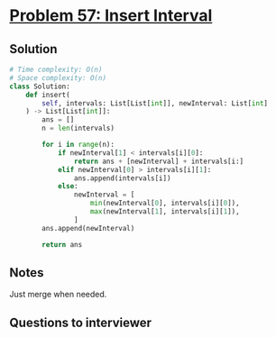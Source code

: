 # [Problem 57: Insert Interval](https://leetcode.com/problems/insert-interval/)

## Solution

```py
# Time complexity: O(n)
# Space complexity: O(n)
class Solution:
    def insert(
        self, intervals: List[List[int]], newInterval: List[int]
    ) -> List[List[int]]:
        ans = []
        n = len(intervals)

        for i in range(n):
            if newInterval[1] < intervals[i][0]:
                return ans + [newInterval] + intervals[i:]
            elif newInterval[0] > intervals[i][1]:
                ans.append(intervals[i])
            else:
                newInterval = [
                    min(newInterval[0], intervals[i][0]),
                    max(newInterval[1], intervals[i][1]),
                ]
        ans.append(newInterval)

        return ans
```

## Notes

Just merge when needed.

## Questions to interviewer
